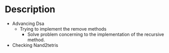 # Description

- Advancing Dsa
  - Trying to implement the remove methods
    - Solve problem concerning to the implementation of the recursive method.
- Checking Nand2tetris
